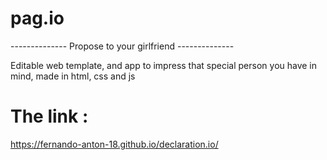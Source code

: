 # pag.io
-------------- Propose to your girlfriend --------------


Editable web template, and app to impress that special person you have in mind, made in html, css and js


# The link :
https://fernando-anton-18.github.io/declaration.io/
